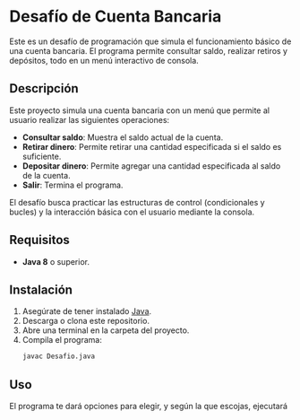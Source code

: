 # Desafío de Cuenta Bancaria

Este es un desafío de programación que simula el funcionamiento básico de una cuenta bancaria. El programa permite consultar saldo, realizar retiros y depósitos, todo en un menú interactivo de consola.

## Descripción

Este proyecto simula una cuenta bancaria con un menú que permite al usuario realizar las siguientes operaciones:

- **Consultar saldo**: Muestra el saldo actual de la cuenta.
- **Retirar dinero**: Permite retirar una cantidad especificada si el saldo es suficiente.
- **Depositar dinero**: Permite agregar una cantidad especificada al saldo de la cuenta.
- **Salir**: Termina el programa.

El desafío busca practicar las estructuras de control (condicionales y bucles) y la interacción básica con el usuario mediante la consola.

## Requisitos

- **Java 8** o superior.

## Instalación

1. Asegúrate de tener instalado [Java](https://www.oracle.com/java/technologies/javase-jdk11-downloads.html).
2. Descarga o clona este repositorio.
3. Abre una terminal en la carpeta del proyecto.
4. Compila el programa:
   ```bash
   javac Desafio.java

## Uso
El programa te dará opciones para elegir, y según la que escojas, ejecutará

